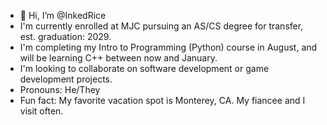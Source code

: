 - 👋 Hi, I’m @InkedRice
- I'm currently enrolled at MJC pursuing an AS/CS degree for transfer, est. graduation: 2029.
- I'm completing my Intro to Programming (Python) course in August, and will be learning C++ between now and January.
- I'm looking to collaborate on software development or game development projects.
- Pronouns: He/They
- Fun fact: My favorite vacation spot is Monterey, CA. My fiancee and I visit often.

<!---
InkedRice/InkedRice is a ✨ special ✨ repository because its `README.md` (this file) appears on your GitHub profile.
You can click the Preview link to take a look at your changes.
--->

